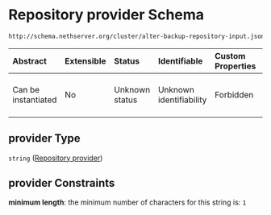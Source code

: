 # Repository provider Schema

```txt
http://schema.nethserver.org/cluster/alter-backup-repository-input.json#/properties/provider
```



| Abstract            | Extensible | Status         | Identifiable            | Custom Properties | Additional Properties | Access Restrictions | Defined In                                                                                                |
| :------------------ | :--------- | :------------- | :---------------------- | :---------------- | :-------------------- | :------------------ | :-------------------------------------------------------------------------------------------------------- |
| Can be instantiated | No         | Unknown status | Unknown identifiability | Forbidden         | Allowed               | none                | [alter-backup-repository-input.json\*](cluster/alter-backup-repository-input.json "open original schema") |

## provider Type

`string` ([Repository provider](alter-backup-repository-input-properties-repository-provider.md))

## provider Constraints

**minimum length**: the minimum number of characters for this string is: `1`
